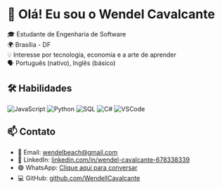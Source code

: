 # 👋 Olá! Eu sou o Wendel Cavalcante

🎓 Estudante de Engenharia de Software  
🌍 Brasília - DF  
💡 Interesse por tecnologia, economia e a arte de aprender  
🗣️ Português (nativo), Inglês (básico)

## 🛠️ Habilidades
![JavaScript](https://img.shields.io/badge/-JavaScript-black?style=flat&logo=javascript)
![Python](https://img.shields.io/badge/-Python-black?style=flat&logo=python)
![SQL](https://img.shields.io/badge/-SQL-black?style=flat&logo=mysql)
![C#](https://img.shields.io/badge/-CSharp-black?style=flat&logo=c-sharp)
![VSCode](https://img.shields.io/badge/-VSCode-black?style=flat&logo=visualstudiocode)

## 📫 Contato
- 📧 Email: [wendelbeach@gmail.com](mailto:wendelbeach@gmail.com)  
- 💼 LinkedIn: [linkedin.com/in/wendel-cavalcante-678338339](https://www.linkedin.com/in/wendel-cavalcante-678338339/)  
- 🟢 WhatsApp: [Clique aqui para conversar](https://wa.me/5561984324094)  
- 💻 GitHub: [github.com/WendellCavalcante](https://github.com/WendellCavalcante)


